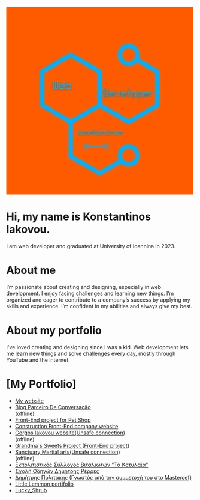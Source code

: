 ![Logo](logo.jpg)

#  Hi, my name is Konstantinos Iakovou.
I am web developer and graduated at University of Ioannina in 2023. 

#  About me
I’m passionate about creating and designing, especially in web development. I enjoy facing challenges and learning new things. I’m organized and eager to contribute to a company’s success by applying my skills and experience. I’m confident in my abilities and always give my best.

# About my portfolio
I've loved creating and designing since I was a kid. Web development lets me learn new things and solve challenges every day, mostly through YouTube and the internet.

# [My Portfolio]<br>
- [My website](https://konstantinosiakovou.github.io/myportfolio/)<br>
- [Blog Parceiro De Conversação](https://parceirodeconversacao.com.br)<br> (offline)
- [Front-End project for Pet Shop](https://konstantinosiakovou.github.io/Petshop/) <br>
- [Construction Front-End company website](https://konstantinosiakovou.github.io/Constructions/) <br>
- [Gorgos Iakovou website(Unsafe connection)](http://giorgosiakovou.infinityfreeapp.com/) <br> (offline)
- [Grandma`s Sweets Project (Front-End project)](https://konstantinosiakovou.github.io/grandmassweets/) <br>
- [Sanctuary Martial arts(Unsafe connection)](http://sanctuarymartialarts.infinityfreeapp.com/) <br> (offline)
- [Εκπολιτιστικός Σύλλογος Βιταλιωτών "Τα Κοτυλαία"](https://konstantinosiakovou.github.io/vitalagr/)<br>
- [Σχολή Οδηγών Δημήτρης Ρέρρες](https://konstantinosiakovou.github.io/DimitrisRerresDrivingSchool/)<br>
- [Δημήτρης Πολιτάκης (Γνωστός από την συμμετοχή του στο Mastercef)](https://konstantinosiakovou.github.io/DPolitakis/)<br>
- [Little Lemmon portifolio](https://konstantinosiakovou.github.io/Little-Lemmon-portifolio/)<br>
- [Lucky_Shrub](https://konstantinosiakovou.github.io/Lucky_Shrub/)<br>
